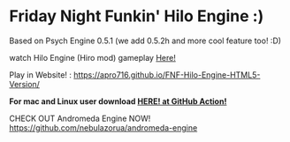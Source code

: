 # Friday Night Funkin' Hilo Engine :)
Based on Psych Engine 0.5.1 (we add 0.5.2h and more cool feature too! :D)

watch Hilo Engine (Hiro mod) gameplay [Here!](https://youtu.be/PcgidMjtGtg)

Play in Website! : https://apro716.github.io/FNF-Hilo-Engine-HTML5-Version/

**For mac and Linux user download [HERE! at GitHub Action!](https://github.com/APRO716/FNF-vs-Hiro-mod-demo-Hilo-Engine/actions/workflows/main.yml)**

CHECK OUT Andromeda Engine NOW! https://github.com/nebulazorua/andromeda-engine
